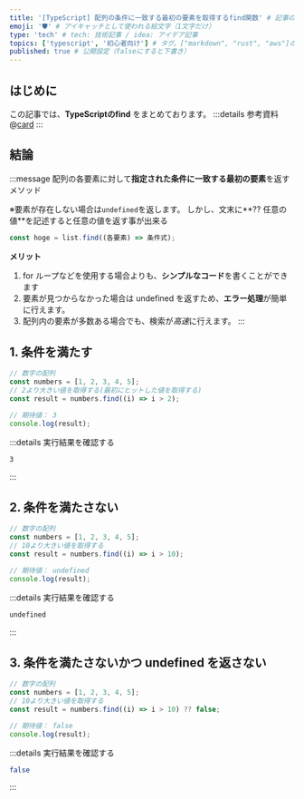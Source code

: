```yaml
---
title: '[TypeScript] 配列の条件に一致する最初の要素を取得するfind関数' # 記事のタイトル
emoji: '🛡' # アイキャッチとして使われる絵文字（1文字だけ）
type: 'tech' # tech: 技術記事 / idea: アイデア記事
topics: ['typescript', '初心者向け'] # タグ。["markdown", "rust", "aws"]のように指定する
published: true # 公開設定（falseにすると下書き）
---
```


## はじめに

この記事では、**TypeScriptのfind** をまとめております。
:::details 参考資料
@[card](https://oukayuka.booth.pm/items/2368045)
:::

## 結論

:::message
配列の各要素に対して**指定された条件に一致する最初の要素**を返すメソッド

※要素が存在しない場合は`undefined`を返します。
しかし、文末に**?? 任意の値**を記述すると任意の値を返す事が出来る

```ts
const hoge = list.find((各要素) => 条件式);
```

**メリット**

1. for ループなどを使用する場合よりも、**シンプルなコード**を書くことができます
2. 要素が見つからなかった場合は undefined を返すため、**エラー処理**が簡単に行えます。
3. 配列内の要素が多数ある場合でも、検索が*高速*に行えます。
:::


## 1. 条件を満たす

```ts
// 数字の配列
const numbers = [1, 2, 3, 4, 5];
// 2より大きい値を取得する(最初にヒットした値を取得する)
const result = numbers.find((i) => i > 2);

// 期待値： 3
console.log(result);
```
:::details 実行結果を確認する
```bash
3
```
:::


## 2. 条件を満たさない

```typescript
// 数字の配列
const numbers = [1, 2, 3, 4, 5];
// 10より大きい値を取得する
const result = numbers.find((i) => i > 10);

// 期待値： undefined
console.log(result);
```
:::details 実行結果を確認する
```bash
undefined
```
:::

## 3. 条件を満たさないかつ undefined を返さない

```typescript
// 数字の配列
const numbers = [1, 2, 3, 4, 5];
// 10より大きい値を取得する
const result = numbers.find((i) => i > 10) ?? false;

// 期待値： false
console.log(result);
```
:::details 実行結果を確認する
```bash
false
```
:::

